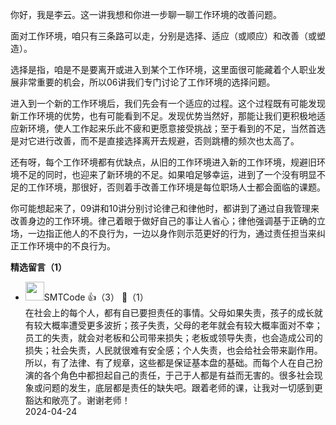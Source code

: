 你好，我是李云。这一讲我想和你进一步聊一聊工作环境的改善问题。

面对工作环境，咱只有三条路可以走，分别是选择、适应（或顺应）和改善（或塑造）。

选择是指，咱是不是要离开或进入到某个工作环境，这里面很可能藏着个人职业发展非常重要的机会，所以06讲我们专门讨论了工作环境的选择问题。

进入到一个新的工作环境后，我们先会有一个适应的过程。这个过程既有可能发现新工作环境的优势，也有可能看到不足。发现优势当然好，那能让我们更积极地适应新环境，使人工作起来乐此不疲和更愿意接受挑战；至于看到的不足，当然首选是对它进行改善，而不是直接选择离开去规避，否则跳槽的频次也太高了。

还有呀，每个工作环境都有优缺点，从旧的工作环境进入新的工作环境，规避旧环境不足的同时，也迎来了新环境的不足。如果咱足够幸运，进到了一个没有明显不足的工作环境，那很好，否则着手改善工作环境是每位职场人士都会面临的课题。

你可能想起来了，09讲和10讲分别讨论律己和律他时，都讲到了通过自我管理来改善身边的工作环境。律己着眼于做好自己的事让人省心；律他强调基于正确的立场，一边指正他人的不良行为，一边以身作则示范更好的行为，通过责任担当来纠正工作环境中的不良行为。
<div><strong>精选留言（1）</strong></div><ul>
<li><img src="https://static001.geekbang.org/account/avatar/00/10/ec/2e/49d13bd2.jpg" width="30px"><span>SMTCode</span> 👍（3） 💬（1）<div>在社会上的每个人，都有自已要担责任的事情。父母如果失责，孩子的成长就有较大概率遭受更多波折；孩子失责，父母的老年就会有较大概率面对不幸；员工的失责，就会对老板和公司带来损失；老板或领导失责，也会造成公司的损失；社会失责，人民就很难有安全感；个人失责，也会给社会带来副作用。所以，有了法律、有了规章，这些都是保证基本盘的基础。而每个人在自己扮演的各个角色中都担起自己的责任，于己于人都是有益而无害的。很多社会现象或问题的发生，底层都是责任的缺失吧。跟着老师的课，让我对一切感到更豁达和敞亮了。谢谢老师！</div>2024-04-24</li><br/>
</ul>